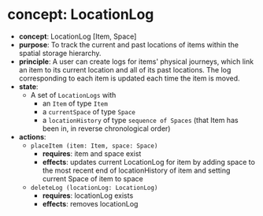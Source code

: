 # concept: LocationLog
*   **concept**: LocationLog [Item, Space]
*   **purpose**: To track the current and past locations of items within the spatial storage hierarchy.
*   **principle**: A user can create logs for items' physical journeys, which link an item to its current location and all of its past locations. The log corresponding to each item is updated each time the item is moved.
*   **state**:
    *   A set of `LocationLogs` with
        *   an `Item` of type `Item`
        *   a `currentSpace` of type `Space`
        *   a `locationHistory` of type `sequence of Spaces` (that Item has been in, in reverse chronological order)
*   **actions**:
    *   `placeItem (item: Item, space: Space)`
        *   **requires**: item and space exist
        *   **effects**: updates current LocationLog for item by adding space to the most recent end of locationHistory of item and setting current Space of item to space
    *   `deleteLog (locationLog: LocationLog)`
        *   **requires**: locationLog exists
        *   **effects**: removes locationLog